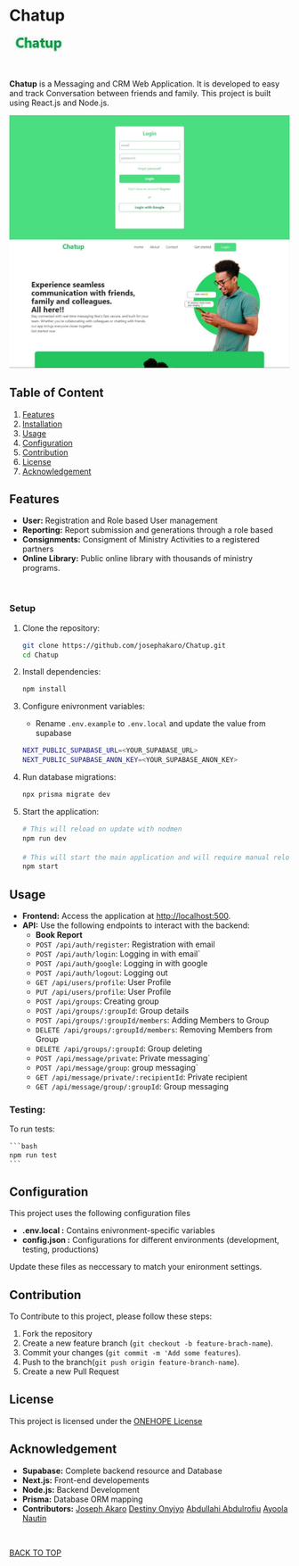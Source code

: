 # Chatup 
![Chatup Logo](/img/logo.jpg)

<br>

**Chatup** is a Messaging and CRM Web Application. It is developed to easy and track Conversation between friends and family. This project is built using React.js and Node.js.
<br>

![Login screenshot](img/login.jpg)
![Dashboard screenshot](img/landing_page.jpg)

## Table of Content
1. [Features](#features)
2. [Installation](#installation)
3. [Usage](#usage)
4. [Configuration](#contribution)
5. [Contribution](#contribution)
6. [License](#license)
7. [Acknowledgement](#acknowledgement)

## Features
- **User:** Registration and Role based User management
- **Reporting:** Report submission and generations through a role based
- **Consignments:** Consigment of Ministry Activities to a registered partners
- **Online Library:** Public online library with thousands of ministry programs.

<br>


### Setup
1. Clone the repository:
    ```bash
    git clone https://github.com/josephakaro/Chatup.git
    cd Chatup
    ```

2. Install dependencies:
    ```bash
    npm install
    ```

3. Configure enivronment variables:
    - Rename `.env.example` to `.env.local` and update the value from supabase
    ```bash
    NEXT_PUBLIC_SUPABASE_URL=<YOUR_SUPABASE_URL>
    NEXT_PUBLIC_SUPABASE_ANON_KEY=<YOUR_SUPABASE_ANON_KEY>
    ```

4. Run database migrations:
    ```bash
    npx prisma migrate dev
    ```

5. Start the application:
    ```bash
    # This will reload on update with nodmen
    npm run dev

    # This will start the main application and will require manual reload
    npm start
    ```

## Usage
- **Frontend:** Access the application at [http://localhost:500](http://localhost:5000).
- **API:** Use the following endpoints to interact with the backend:
    - **Book Report**
    - `POST /api/auth/register`: Registration with email
    - `POST /api/auth/login`: Logging in with email`
    - `POST /api/auth/google`: Logging in with google
    - `POST /api/auth/logout`: Logging out
    - `GET /api/users/profile`: User Profile
    - `PUT /api/users/profile`: User Profile
    - `POST /api/groups`: Creating group
    - `POST /api/groups/:groupId`: Group details
    - `POST /api/groups/:groupId/members`: Adding Members to Group
    - `DELETE /api/groups/:groupId/members`: Removing Members from Group
    - `DELETE /api/groups/:groupId`: Group deleting
    - `POST /api/message/private`: Private messaging`
    - `POST /api/message/group`: group messaging`
    - `GET /api/message/private/:recipientId`: Private recipient
    - `GET /api/message/group/:groupId`: Group messaging

### Testing:
To run tests:

    ```bash
    npm run test
    ```

## Configuration
This project uses the following configuration files
- **.env.local :** Contains enivronment-specific variables
- **config.json :** Configurations for different environments (development, testing, productions)

Update these files as neccessary to match your enironment settings.

## Contribution
To Contribute to this project, please follow these steps:
1. Fork the repository
2. Create a new feature branch (`git checkout -b feature-brach-name`).
3. Commit your changes (`git commit -m 'Add some features`).
4. Push to the branch(`git push origin feature-branch-name`).
5. Create a new Pull Request

## License
This project is licensed under the [ONEHOPE License](/LICENSE)

## Acknowledgement
- **Supabase:** Complete backend resource and Database
- **Next.js:** Front-end developements
- **Node.js:** Backend Development
- **Prisma:** Database ORM mapping
- **Contributors:** [Joseph Akaro](https://josephakaro.tech)
                    [Destiny Onyiyo](https://github.com/Destiny-Kay)
                    [Abdullahi Abdulrofiu](https://github.com/credmighty)
                    [Ayoola Nautin](http://****.tech)

<br>

[BACK TO TOP](#tesfa)
